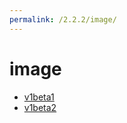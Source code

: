 ```yaml
---
permalink: /2.2.2/image/
---
```


# image



* [v1beta1](v1beta1/index.md)
* [v1beta2](v1beta2/index.md)